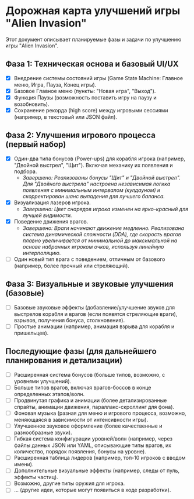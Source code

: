 # Дорожная карта улучшений игры "Alien Invasion"

Этот документ описывает планируемые фазы и задачи по улучшению игры "Alien Invasion".

## Фаза 1: Техническая основа и базовый UI/UX
- [x] Внедрение системы состояний игры (Game State Machine: Главное меню, Игра, Пауза, Конец игры).
- [x] Базовое Главное меню (пункты: "Новая игра", "Выход").
- [x] Функция Паузы (возможность поставить игру на паузу и возобновить).
- [x] Сохранение рекорда (high score) между игровыми сессиями (например, в текстовый или JSON файл).

## Фаза 2: Улучшения игрового процесса (первый набор)
- [x] Один-два типа бонусов (Power-ups) для корабля игрока (например, "Двойной выстрел", "Щит"). Включая механику их появления и подбора.
    - *Завершено: Реализованы бонусы "Щит" и "Двойной выстрел". Для "Двойного выстрела" настроена независимая логика появления с минимальным интервалом (кулдауном) и скорректирован шанс выпадения для лучшего баланса.*
- [x] Визуализация лазеров игрока.
    - *Завершено: Цвет снарядов игрока изменен на ярко-красный для лучшей видимости.*
- [x] Поведение движения врагов.
    - *Завершено: Враги начинают движение медленно. Реализована система динамической сложности (DDA), где скорость врагов плавно увеличивается от минимальной до максимальной на основе набранных игроком очков, используя линейную интерполяцию.*
- [ ] Один новый тип врага с поведением, отличным от базового (например, более прочный или стреляющий).

## Фаза 3: Визуальные и звуковые улучшения (базовые)
- [ ] Базовые звуковые эффекты (добавление/улучшение звуков для выстрелов корабля и врагов (если появятся стреляющие враги), взрывов, получения бонуса, столкновения).
- [ ] Простые анимации (например, анимация взрыва для корабля и пришельцев).

## Последующие фазы (для дальнейшего планирования и детализации)
- [ ] Расширенная система бонусов (больше типов, возможно, с уровнями улучшений).
- [ ] Больше типов врагов, включая врагов-боссов в конце определенных этапов/волн.
- [ ] Продвинутая графика и анимации (более детализированные спрайты, анимации движения, параллакс-скроллинг для фона).
- [ ] Фоновая музыка (разная для меню и игрового процесса, возможно, меняющаяся в зависимости от интенсивности игры).
- [ ] Улучшенное звуковое оформление (более качественные и разнообразные звуки).
- [ ] Гибкая система конфигурации уровней/волн (например, через файлы данных JSON или YAML, описывающие типы врагов, их количество, порядок появления, бонусы на уровне).
- [ ] Расширенная таблица лидеров (например, топ-10 игроков с вводом имени).
- [ ] Дополнительные визуальные эффекты (например, следы от пуль, эффекты частиц).
- [ ] Возможно, другие типы оружия для игрока.
- [ ] ... (другие идеи, которые могут появиться в ходе разработки).
